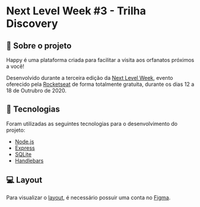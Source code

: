 # Next Level Week #3 - Trilha Discovery

## :book: Sobre o projeto

Happy é uma plataforma criada para facilitar a visita aos orfanatos próximos a você!

Desenvolvido durante a terceira edição da [Next Level Week](https://nextlevelweek.com/), evento oferecido pela [Rocketseat](https://github.com/Rocketseat) de forma totalmente gratuita, durante os dias 12 a 18 de Outrubro de 2020.

## :rocket: Tecnologias

Foram utilizadas as seguintes tecnologias para o desenvolvimento do projeto:

- [Node.js](https://nodejs.org/pt-br/)
- [Express](https://expressjs.com/pt-br/)
- [SQLite](https://www.sqlite.org/index.html)
- [Handlebars](https://handlebarsjs.com/)

## :computer: Layout

Para visualizar o [layout](https://www.figma.com/file/mDEbnoojksG4w8sOxmudh3/Happy-Web?node-id=0%3A1), é necessário possuir uma conta no [Figma](https://www.figma.com/).

